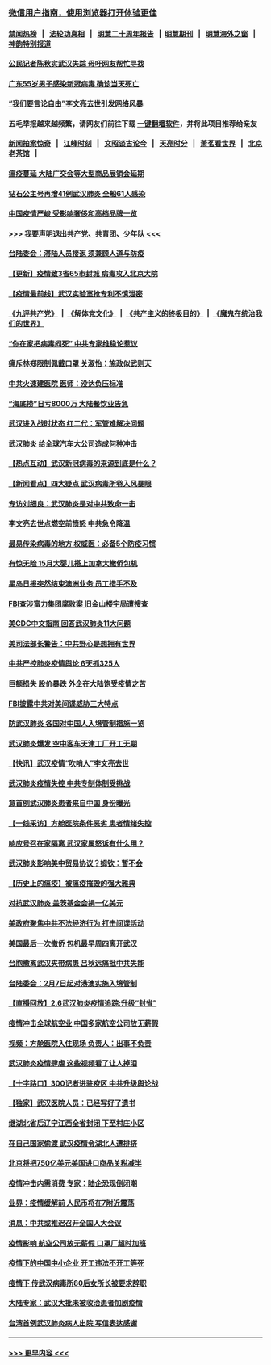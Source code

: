 ### [微信用户指南，使用浏览器打开体验更佳](https://github.com/gfw-breaker/banned-news1/blob/master/indexes/wechat-guide.md?t=0)
#### [禁闻热榜](热点新闻.md?t=0)  &nbsp;&nbsp;|&nbsp;&nbsp; [法轮功真相](https://github.com/gfw-breaker/truth/blob/master/README.md?t=0) &nbsp;&nbsp;|&nbsp;&nbsp; [明慧二十周年报告](https://github.com/gfw-breaker/mh-reports/blob/master/README.md?t=0) &nbsp;&nbsp;|&nbsp;&nbsp;[明慧期刊](https://github.com/gfw-breaker/mh-qikan) &nbsp;&nbsp;|&nbsp;&nbsp; [明慧海外之窗](https://github.com/gfw-breaker/mh-news/blob/master/README.md?t=0) &nbsp;&nbsp;|&nbsp;&nbsp; [神韵特别报道](https://github.com/gfw-breaker/mh-news/blob/master/shenyun.md?t=0)
#### [公民记者陈秋实武汉失踪 母吁网友帮忙寻找](../pages/nsc413/n11850638.md?t=02071322) 
#### [广东55岁男子感染新冠病毒 确诊当天死亡](../pages/nsc413/n11850590.md?t=02071322) 
#### [“我们要言论自由”李文亮去世引发网络风暴](../pages/nsc413/n11850484.md?t=02071322) 
#### 五毛举报越来越频繁，请网友们前往下载 [一键翻墙软件](https://github.com/gfw-breaker/ssr-accounts)，并将此项目推荐给亲友
#### [新闻拍案惊奇](https://github.com/gfw-breaker/banned-news1/blob/master/pages/link4.md) &nbsp;&nbsp;|&nbsp;&nbsp; [江峰时刻](https://github.com/gfw-breaker/banned-news1/blob/master/pages/link4.md) &nbsp;&nbsp;|&nbsp;&nbsp; [文昭谈古论今](https://github.com/gfw-breaker/banned-news1/blob/master/pages/link4.md) &nbsp;&nbsp;|&nbsp;&nbsp; [天亮时分](https://github.com/gfw-breaker/banned-news1/blob/master/pages/link4.md) &nbsp;&nbsp;|&nbsp;&nbsp; [萧茗看世界](https://github.com/gfw-breaker/banned-news1/blob/master/pages/link4.md) &nbsp;&nbsp;|&nbsp;&nbsp; [北京老茶馆](https://github.com/gfw-breaker/banned-news1/blob/master/pages/link4.md) &nbsp;&nbsp;|&nbsp;&nbsp; 
#### [瘟疫蔓延 大陆广交会等大型商品展销会延期](../pages/nsc413/n11850521.md?t=02071322) 
#### [钻石公主号再增41例武汉肺炎 全船61人感染](../pages/nsc413/n11850401.md?t=02071322) 
#### [中国疫情严峻 受影响奢侈和高档品牌一览](../pages/nsc413/n11850319.md?t=02071322) 
#### [>>> 我要声明退出共产党、共青团、少年队 <<<](https://github.com/begood0513/goodnews/blob/master/quit/letter.md) 
#### [台陆委会：滞陆人员接返 须兼顾人道与防疫](../pages/nsc413/n11850414.md?t=02071322) 
#### [【更新】疫情致3省65市封城 病毒攻入北京大院](../pages/nsc413/n11801312.md?t=02071322) 
#### [【疫情最前线】武汉实验室抢专利不慎泄密](../pages/nsc413/n11850310.md?t=02071322) 
#### [《九评共产党》](https://github.com/begood0513/9ping.md/blob/master/README.md) &nbsp;|&nbsp; [《解体党文化》](../../../../jtdwh.md/blob/master/README.md)  &nbsp;|&nbsp; [《共产主义的终极目的》](../../../../gczydzjmd.md/blob/master/README.md) &nbsp;|&nbsp; [《魔鬼在统治我们的世界》](../../../../mgztzwmdsj.md/blob/master/README.md) 
#### [“你在家把病毒闷死” 中共专家维稳论惹议](../pages/nsc413/n11850048.md?t=02071322) 
#### [痛斥林郑限制佩戴口罩 关淑怡：施政似武则天](../pages/nsc413/n11849645.md?t=02071322) 
#### [中共火速建医院 医师：没达负压标准](../pages/nsc413/n11848938.md?t=02071322) 
#### [“海底捞”日亏8000万 大陆餐饮业告急](../pages/nsc413/n11850010.md?t=02071322) 
#### [武汉进入战时状态 红二代：军管难解决问题](../pages/nsc413/n11849976.md?t=02071322) 
#### [武汉肺炎 给全球汽车大公司造成何种冲击](../pages/nsc413/n11850056.md?t=02071322) 
#### [【热点互动】武汉新冠病毒的来源到底是什么？](../pages/nsc413/n11849749.md?t=02071322) 
#### [【新闻看点】四大疑点 武汉病毒所卷入风暴眼](../pages/nsc413/n11849608.md?t=02071322) 
#### [专访刘细良：武汉肺炎是对中共致命一击](../pages/nsc413/n11849934.md?t=02071322) 
#### [李文亮去世点燃空前愤怒 中共急令降温](../pages/nsc413/n11849864.md?t=02071322) 
#### [最易传染病毒的地方 权威医：必备5个防疫习惯](../pages/nsc413/n11849662.md?t=02071322) 
#### [有惊无险 15月大婴儿搭上加拿大撤侨包机](../pages/nsc413/n11849698.md?t=02071322) 
#### [星岛日报突然结束澳洲业务 员工措手不及](../pages/nsc413/n11849722.md?t=02071322) 
#### [FBI查涉富力集团腐败案 旧金山楼宇局遭搜查](../pages/nsc413/n11848419.md?t=02071322) 
#### [美CDC中文指南 回答武汉肺炎11大问题](../pages/nsc413/n11849703.md?t=02071322) 
#### [美司法部长警告：中共野心是想拥有世界](../pages/nsc413/n11849769.md?t=02071322) 
#### [中共严控肺炎疫情舆论 6天抓325人](../pages/nsc413/n11849529.md?t=02071322) 
#### [巨额损失 股价暴跌 外企在大陆饱受疫情之苦](../pages/nsc413/n11849651.md?t=02071322) 
#### [FBI披露中共对美间谍威胁三大特点](../pages/nsc413/n11849700.md?t=02071322) 
#### [防武汉肺炎 各国对中国人入境管制措施一览](../pages/nsc413/n11838726.md?t=02071322) 
#### [武汉肺炎爆发 空中客车天津工厂开工无期](../pages/nsc413/n11849634.md?t=02071322) 
#### [【快讯】武汉疫情“吹哨人”李文亮去世](../pages/nsc413/n11849459.md?t=02071322) 
#### [武汉肺炎疫情失控 中共专制体制受挑战](../pages/nsc413/n11849457.md?t=02071322) 
#### [意首例武汉肺炎患者来自中国 身份曝光](../pages/nsc413/n11849454.md?t=02071322) 
#### [【一线采访】方舱医院条件恶劣 患者情绪失控](../pages/nsc413/n11848910.md?t=02071322) 
#### [响应号召在家隔离 武汉家属怒诉有什么用？](../pages/nsc413/n11849412.md?t=02071322) 
#### [武汉肺炎影响美中贸易协议？姆钦：暂不会](../pages/nsc413/n11849497.md?t=02071322) 
#### [【历史上的瘟疫】被瘟疫摧毁的强大雅典](../pages/nsc413/n11849036.md?t=02071322) 
#### [对抗武汉肺炎 盖茨基金会捐一亿美元](../pages/nsc413/n11848953.md?t=02071322) 
#### [美政府聚焦中共不法经济行为 打击间谍活动](../pages/nsc413/n11849322.md?t=02071322) 
#### [美国最后一次撤侨 包机最早周四离开武汉](../pages/nsc413/n11849395.md?t=02071322) 
#### [台胞撤离武汉夹带病患 吕秋远痛批中共失能](../pages/nsc413/n11849153.md?t=02071322) 
#### [台陆委会：2月7日起对港澳实施入境管制](../pages/nsc413/n11848681.md?t=02071322) 
#### [【直播回放】2.6武汉肺炎疫情追踪:升级“封省”](../pages/nsc413/n11848948.md?t=02071322) 
#### [疫情冲击全球航空业 中国多家航空公司放无薪假](../pages/nsc413/n11849188.md?t=02071322) 
#### [视频：方舱医院入住现场 负责人：出事不负责](../pages/nsc413/n11845312.md?t=02071322) 
#### [武汉肺炎疫情肆虐 这些视频看了让人掉泪](../pages/nsc413/n11848904.md?t=02071322) 
#### [【十字路口】300记者进驻疫区 中共升级舆论战](../pages/nsc413/n11847578.md?t=02071322) 
#### [【独家】武汉医院人员：已经写好了遗书](../pages/nsc413/n11848942.md?t=02071322) 
#### [继湖北省后辽宁江西全省封闭 下至村庄小区](../pages/nsc413/n11848814.md?t=02071322) 
#### [在自己国家偷渡 武汉疫情令湖北人遭排挤](../pages/nsc413/n11848737.md?t=02071322) 
#### [北京将把750亿美元美国进口商品关税减半](../pages/nsc413/n11848896.md?t=02071322) 
#### [疫情冲击内需消费 专家：陆企恐现倒闭潮](../pages/nsc413/n11849265.md?t=02071322) 
#### [业界：疫情缓解前 人民币将在7附近震荡](../pages/nsc413/n11848445.md?t=02071322) 
#### [消息：中共或推迟召开全国人大会议](../pages/nsc413/n11848698.md?t=02071322) 
#### [疫情影响 航空公司放无薪假 口罩厂超时加班](../pages/nsc413/n11848173.md?t=02071322) 
#### [疫情下的中国中小企业 开工违法不开工等死](../pages/nsc413/n11848520.md?t=02071322) 
#### [疫情下 传武汉病毒所80后女所长被要求辞职](../pages/nsc413/n11842494.md?t=02071322) 
#### [大陆专家：武汉大批未被收治患者加剧疫情](../pages/nsc413/n11848163.md?t=02071322) 
#### [台湾首例武汉肺炎病人出院 写信表达感谢](../pages/nsc413/n11848408.md?t=02071322) 

----
#### [ >>> 更早内容 <<< ](../indexes/nsc413-earlier.md)
